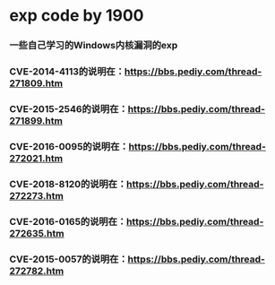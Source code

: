 # exp code by 1900
### 一些自己学习的Windows内核漏洞的exp
### CVE-2014-4113的说明在：https://bbs.pediy.com/thread-271809.htm
### CVE-2015-2546的说明在：https://bbs.pediy.com/thread-271899.htm
### CVE-2016-0095的说明在：https://bbs.pediy.com/thread-272021.htm
### CVE-2018-8120的说明在：https://bbs.pediy.com/thread-272273.htm
### CVE-2016-0165的说明在：https://bbs.pediy.com/thread-272635.htm
### CVE-2015-0057的说明在：https://bbs.pediy.com/thread-272782.htm

